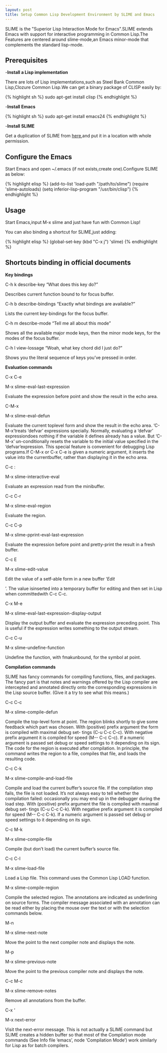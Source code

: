 ```yaml
---
layout: post
title: Setup Common Lisp Development Environment by SLIME and Emacs
---
```



<div class="message">
  SLIME is the "Superior Lisp Interaction Mode for Emacs".SLIME extends Emacs with support for interactive programming in Common Lisp.The Features are centered around slime-mode,an Emacs minor-mode that complements the standard lisp-mode.
</div>

## Prerequisites

-**Install a Lisp implementation**

There are lots of Lisp implementations,such as Steel Bank Common Lisp,Clozure Common Lisp.We can get a binary package of CLISP easily by:

{% highlight sh %}
sudo apt-get install clisp
{% endhighlight %}

-**Install Emacs**

{% highlight sh %}
sudo apt-get install emacs24
{% endhighlight %}

-**Install SLIME**

Get a duplication of SLIME from <a href="http://common-lisp.net/project/slime/">here</a>,and put it in a location with whole permission.

## Configure the Emacs

Start Emacs and open ~/.emacs (if not exists,create one).Configure SLIME as below:

{% highlight elisp %}
(add-to-list 'load-path "/path/to/slime")
(require 'slime-autoloads)
(setq inferior-lisp-program "/usr/bin/clisp")
{% endhighlight %}

## Usage

Start Emacs,input M-x slime and just have fun with Common Lisp!

You can also binding a shortcut for SLIME,just adding:

{% highlight elisp %}
(global-set-key (kbd "C-x j") 'slime)
{% endhighlight %}

## Shortcuts binding in official documents

**Key bindings**

C-h k <key> describe-key “What does this key do?”

Describes current function bound to <key> for focus buffer.

C-h b describe-bindings “Exactly what bindings are available?”

Lists the current key-bindings for the focus buffer.

C-h m describe-mode “Tell me all about this mode”

Shows all the available major mode keys, then the minor mode keys, for the modes of the focus buffer.

C-h l view-lossage “Woah, what key chord did I just do?”

Shows you the literal sequence of keys you’ve pressed in order.

**Evaluation commands**

C-x C-e

M-x slime-eval-last-expression

Evaluate the expression before point and show the result in the echo area.

C-M-x

M-x slime-eval-defun

Evaluate the current toplevel form and show the result in the echo area. ‘C-M-x’treats ‘defvar’ expressions specially. Normally, evaluating a ‘defvar’ expressiondoes nothing if the variable it defines already has a value. But ‘C-M-x’ un-conditionally resets the variable to the initial value specified in the ‘defvar’expression. This special feature is convenient for debugging Lisp programs.If C-M-x or C-x C-e is given a numeric argument, it inserts the value into the currentbuffer, rather than displaying it in the echo area.

C-c :

M-x slime-interactive-eval

Evaluate an expression read from the minibuffer.

C-c C-r

M-x slime-eval-region

Evaluate the region.

C-c C-p

M-x slime-pprint-eval-last-expression

Evaluate the expression before point and pretty-print the result in a fresh buffer.

C-c E

M-x slime-edit-value

Edit the value of a setf-able form in a new buffer ‘*Edit <form>*’. The value isinserted into a temporary buffer for editing and then set in Lisp when committedwith C-c C-c.

C-x M-e

M-x slime-eval-last-expression-display-output

Display the output buffer and evaluate the expression preceding point. This is useful if the expression writes something to the output stream.

C-c C-u

M-x slime-undefine-function

Undefine the function, with fmakunbound, for the symbol at point.

**Compilation commands**

SLIME has fancy commands for compiling functions, files, and packages. The fancy part is
that notes and warnings offered by the Lisp compiler are intercepted and annotated directly
onto the corresponding expressions in the Lisp source buffer. (Give it a try to see what this
means.)

C-c C-c

M-x slime-compile-defun

Compile the top-level form at point. The region blinks shortly to give some
feedback which part was chosen.
With (positive) prefix argument the form is compiled with maximal debug set-
tings (C-u C-c C-c). With negative prefix argument it is compiled for speed
(M-- C-c C-c). If a numeric argument is passed set debug or speed settings to
it depending on its sign.
The code for the region is executed after compilation. In principle, the command
writes the region to a file, compiles that file, and loads the resulting code.

C-c C-k

M-x slime-compile-and-load-file

Compile and load the current buffer’s source file. If the compilation step fails,
the file is not loaded. It’s not always easy to tell whether the compilation failed:
occasionally you may end up in the debugger during the load step.
With (positive) prefix argument the file is compiled with maximal debug set-
tings (C-u C-c C-k). With negative prefix argument it is compiled for speed
(M-- C-c C-k). If a numeric argument is passed set debug or speed settings to
it depending on its sign.

C-c M-k

M-x slime-compile-file

Compile (but don’t load) the current buffer’s source file.

C-c C-l

M-x slime-load-file

Load a Lisp file. This command uses the Common Lisp LOAD function.

M-x slime-compile-region

Compile the selected region.
The annotations are indicated as underlining on source forms. The compiler message
associated with an annotation can be read either by placing the mouse over the text or with
the selection commands below.

M-n

M-x slime-next-note

Move the point to the next compiler note and displays the note.

M-p

M-x slime-previous-note

Move the point to the previous compiler note and displays the note.

C-c M-c

M-x slime-remove-notes

Remove all annotations from the buffer.

C-x ‘

M-x next-error

Visit the next-error message. This is not actually a SLIME command but SLIME
creates a hidden buffer so that most of the Compilation mode commands (See
Info file ‘emacs’, node ‘Compilation Mode’) work similarly for Lisp as for batch
compilers.
